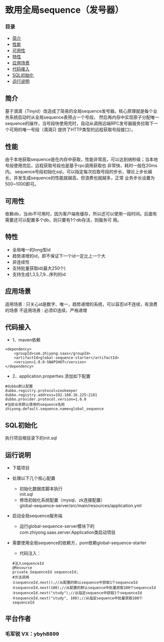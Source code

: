 # 致用全局sequence（发号器）

### 目录
* <a href="#1">简介</a>
* <a href="#2">性能</a>
* <a href="#3">可用性</a>
* <a href="#4">特性</a> 
* <a href="#5">应用场景</a>
* <a href="#6">代码接⼊</a>
* <a href="#7">SQL初始化</a>
* <a href="#8">运行说明</a>


## <a name="1">简介</a>

基于滴滴（Tinyid）改造成了简易的全局sequence发号器。核心原理就是每个业务系统启动时从全局sequence表预占⼀个号段，
然后再内存中实现原⼦分配唯⼀sequence的操作，当号段快使用完时，自动从调用远端RPC发号器服务拉取下⼀个可用的唯⼀号段（滴滴只
提供了HTTP类型的远程获取号段接⼝）。

## <a name="2">性能</a>

由于本地获取sequence是在内存中获取，性能非常高，可以达到纳秒级；当本地号段使用完后，远程获取号段也是基于rpc调用获取也
非常快，耗时⼀般在20ms内。
sequence号段初始化sql，可以指定每次拉取号段的步长，理论上步长越长，并发生成sequence的性能就越高，但浪费也就越多，正常
业务步长设置为500~1000即可。

## <a name="3">可用性</a>
依赖db，当db不可用时，因为客户端有缓存，所以还可以使用⼀段时间。后面有需要还可以配置多个db，则只要有1个db存活，则服务可
用。

## <a name="4">特性</a>
* 全局唯⼀的long型id
* 趋势递增的id，即不保证下⼀个id⼀定比上⼀个⼤
* 非连续性
* 支持批量获取id(最⼤250个)
* 支持生成1,3,5,7,9...序列的id

## <a name="5">应用场景</a>

适用场景 : 只关心id是数字、唯⼀，趋势递增的系统，可以容忍id不连续，有浪费的场景
不适用场景 : 必须ID连续，严格递增

## <a name="6">代码接⼊</a>
* 1、maven依赖

```
<dependency>
    <groupId>com.zhiyong.saas</groupId>
    <artifactId>global-sequence-starter</artifactId>
    <version>1.0.0-SNAPSHOT</version>
</dependency>
```  

* 2、application.properties 添加如下配置

```
#dubbo默认配置
dubbo.registry.protocol=zookeeper
dubbo.registry.address=192.168.16.225:2181
dubbo.provider.protocol.version=1.0.0
#当前业务默认使用的sequence名称
zhiyong.default.sequence.name=global_sequence
``` 

## <a name="7">SQL初始化</a>
执行项目根目录下的init.sql

## <a name="8">运行说明</a>

* 下载项目
* 处理以下几个核心配置

	* 初始化数据库脚本执行							
	  init.sql
	* 修改初始化系统配置（mysql、zk连接配置）					
	  global-sequence-server/src/main/resources/application.yml
	
* 启动全局sequence服务端

    * 运行global-sequence-server模块下的com.zhiyong.saas.server.Application类启动项目

* 需要使用全局sequence的依赖方，pom依赖global-sequence-starter
    * 代码注入：
    
    ```
    #注⼊sequenceId
    @Resource
    private SequenceId sequenceId;
    #方法调用
    ①sequenceId.next();//从配置的默认sequence中获取1个sequenceId
    ②sequenceId.next(100);//从配置的默认sequence中批量获取100个sequenceId
    ③sequenceId.next("study");//从指定sequence中获取1个sequenceId
    ④sequenceId.next("study", 100);//从指定sequence中批量获取100个sequenceId
   ```

## <a name="9">平台作者</a>

### 毛军锐 VX：ybyh8899

